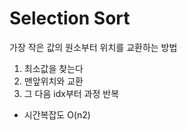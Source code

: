 # Selection Sort

가장 작은 값의 원소부터 위치를 교환하는 방법

1.  최소값을 찾는다
2.  맨앞위치와 교환
3.  그 다음 idx부터 과정 반복

- 시간복잡도 O(n2)